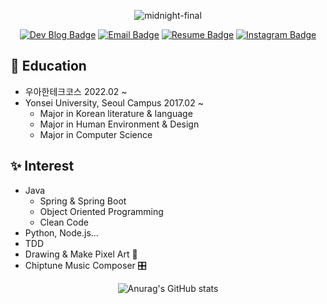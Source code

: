 <div align=center>
  
  ![midnight-final](https://user-images.githubusercontent.com/50815519/147802801-c148cc73-7be5-4298-a008-6aa609150cb6.gif)
  
  [![Dev Blog Badge](http://img.shields.io/badge/-DevBlog-black?style=flat&logo=Vimeo&logoColor=white)](https://velog.io/@betterfuture4)
  [![Email Badge](http://img.shields.io/badge/-Gmail-orange?style=flat&logo=Gmail&logoColor=white)](mailto:rerub0831@gmail.com)
  [![Resume Badge](http://img.shields.io/badge/-Portpolio-green?style=flat&logo=notion&logoColor=white)](https://mima-o.notion.site/JIWOOPOLIO-57115a663d1f43ddab213eb448b96946)
 [![Instagram Badge](https://img.shields.io/badge/-Instagram-E4405F?style=flat&logo=instagram&logoColor=white)](https://www.instagram.com/rerub0831/)
</div>

## 🏫 Education
- 우아한테크코스 2022.02 ~
- Yonsei University, Seoul Campus 2017.02 ~
  - Major in Korean literature & language
  - Major in Human Environment & Design
  - Major in Computer Science

## ✨ Interest
- Java
  - Spring & Spring Boot
  - Object Oriented Programming
  - Clean Code
- Python, Node.js...
- TDD
- Drawing & Make Pixel Art 🎨
- Chiptune Music Composer 🎛


<div align=center>
  
  ![Anurag's GitHub stats](https://github-readme-stats.vercel.app/api?username=BETTERFUTURE4&show_icons=true&theme=radical)
  
</div>
<!--
**BETTERFUTURE4/BETTERFUTURE4** is a ✨ _special_ ✨ repository because its `README.md` (this file) appears on your GitHub profile.

Here are some ideas to get you started:

- 🔭 I’m currently working on ...
- 🌱 I’m currently learning ...
- 👯 I’m looking to collaborate on ...
- 🤔 I’m looking for help with ...
- 💬 Ask me about ...
- 📫 How to reach me: ...
- 😄 Pronouns: ...
- ⚡ Fun fact: ...
-->
